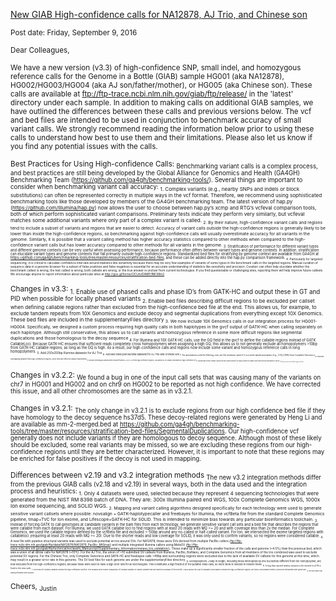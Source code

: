 
[New GIAB High-confidence calls for NA12878, AJ Trio, and Chinese son](https://github.com/genome-in-a-bottle/giab_announcement_blog/edit/master/2016/20160909-New_GIAB_Highconfidence_calls_for_NA12878_AJTrio_and_Chinese_son.md) <br />

<sub>Post date: Friday, September 9, 2016</sub>

<sub>Dear Colleagues,<sub>

<sub>We have a new version (v3.3) of high-confidence SNP, small indel, and homozygous reference calls for the Genome in a Bottle (GIAB) sample HG001 (aka NA12878), HG002/HG003/HG004 (aka AJ son/father/mother), or HG005 (aka Chinese son).  These calls are available at ftp://ftp-trace.ncbi.nlm.nih.gov/giab/ftp/release/ in the 'latest' directory under each sample. In addition to making calls on additional GIAB samples, we have outlined the differences between these calls and previous versions below. The vcf and bed files are intended to be used in conjunction to benchmark accuracy of small variant calls.  We strongly recommend reading the information below prior to using these calls to understand how best to use them and their limitations.  Please also let us know if you find any potential issues with the calls.

<sub>Best Practices for Using High-confidence Calls:
<sub>Benchmarking variant calls is a complex process, and best practices are still being developed by the Global Alliance for Genomics and Health (GA4GH) Benchmarking Team (https://github.com/ga4gh/benchmarking-tools/).  Several things are important to consider when benchmarking variant call accuracy:
<sub>1. Complex variants (e.g., nearby SNPs and indels or block substitutions) can often be represented correctly in multiple ways in the vcf format.  Therefore, we recommend using sophisticated benchmarking tools like those developed by members of the GA4GH benchmarking team.  The latest version of hap.py (https://github.com/Illumina/hap.py) now allows the user to choose between hap.py’s xcmp and RTG’s vcfeval comparison tools, both of which perform sophisticated variant comparisons.  Preliminary tests indicate they perform very similarly, but vcfeval matches some additional variants where only part of a complex variant is called.
<sub>2. By their nature, high-confidence variant calls and regions tend to include a subset of variants and regions that are easier to detect.  Accuracy of variant calls outside the high-confidence regions is generally likely to be lower than inside the high-confidence regions, so benchmarking against high-confidence calls will usually overestimate accuracy for all variants in the genome.  Similarly, it is possible that a variant calling method has higher accuracy statistics compared to other methods when compared to the high-confidence variant calls but has lower accuracy compared to other methods for all variants in the genome.
<sub>3. Stratification of performance for different variant types and different genome contexts can be very useful when assessing performance, because performance often differs between variant types and genome contexts.  In addition, stratification can elucidate variant types and genome contexts that fall primarily outside high-confidence regions.  Standardized bed files for stratifying by genome context are available from GA4GH at https://github.com/ga4gh/benchmarking-tools/tree/master/resources/stratification-bed-files, and these can be added directly into the hap.py comparison framework. 
<sub>4. Particularly for targeted sequencing, it is critical to calculate confidence intervals around statistics like sensitivity because there may be very few examples of variants of some types in the benchmark calls in the targeted regions.
Manual curation of sequence data in a genome browser for a subset of false positives and false negatives is essential for an accurate understanding of statistics like sensitivity and precision.  Curation can often help elucidate whether the benchmark callset is wrong, the test callset is wrong, both callsets are wrong, or the true answer is unclear from current technologies.  If you find questionable or challenging sites, reporting them will help improve future callsets.  We encourage anyone to report information about particular sites at http://goo.gl/forms/OCUnvDXMEt1NEX8m2. 

<sub>Changes in v3.3:
<sub>1.	Enable use of phased calls and phase ID’s from GATK-HC and output these in GT and PID when possible for locally phased variants
<sub>2.	Enable bed files describing difficult regions to be excluded per callset when defining callable regions rather than excluded from the high-confidence bed file at the end.  This allows us, for example, to exclude tandem repeats from 10X Genomics and exclude decoy and segmental duplications from everything except 10X Genomics. These bed files are included in the supplementaryFiles directory
<sub>3.	We now include 10X Genomics calls in our integration process for HG001-HG004.  Specifically, we designed a custom process requiring high quality calls in both haplotypes in the gvcf output of GATK-HC when calling separately on each haplotype. Although still conservative, this allows us to call variants and homozygous reference in some more difficult regions like segmental duplications and those homologous to the decoy sequence
<sub>4.	For Illumina and 10X GATK-HC calls, use the GQ field in the gvcf to define the callable regions instead of GATK CallableLoci.  Because GATK-HC ensures that sufficient reads completely cross homopolymers when assigning a high GQ, this allows us to not generally exclude all homopolymers >10bp from GATK-HC callable regions, as long as the GQ is high.  As a result, our high-confidence calls and regions now include some variant and homozygous reference calls in long homopolymers.
<sub>5.	Add 250x250bp Illumina datasets for AJ Trio
<sub>6.	Add 6kb mate pair Illumina datasets fro AJ Trio and Chinese son
<sub>7.	For annotations used for filtering, now use the minimum value if it is a multi-valued annotation (e.g., CGA_CEHQ from Complete Genomics)
<sub>8.	Exclude overlapping variants from high-confidence regions, since they are often not ideally represented
<sub>9.	Exclude heterozygous variants with net allele fractions <0.2 or >0.8 from high-confidence regions. Also added AD to FORMAT annotations in high-confidence vcf
<sub>10.	Now annotate vcf with “callable” regions from each callset instead of the regions that are not callable, which were previously annotated as “lowcov”
<sub>11.	Now annotate vcf with difficult regions bed files

<sub>Changes in v3.2.2:
<sub>We found a bug in one of the input call sets that was causing many of the variants on chr7 in HG001 and HG002 and on chr9 on HG002 to be reported as not high confidence.  We have corrected this issue, and all other chromosomes are the same as in v3.2.1.

<sub>Changes in v3.2.1:
<sub>The only change in v3.2.1 is to exclude regions from our high confidence bed file if they have homology to the decoy sequence hs37d5.  These decoy-related regions were generated by Heng Li and are available as mm-2-merged.bed at https://github.com/ga4gh/benchmarking-tools/tree/master/resources/stratification-bed-files/SegmentalDuplications. Our high-confidence vcf generally does not include variants if they are homologous to decoy sequence. Although most of these likely should be excluded, some real variants may be missed, so we are excluding these regions from our high-confidence regions until they are better characterized. However, it is important to note that these regions may be enriched for false positives if the decoy is not used in mapping.

<sub>Differences between v2.19 and v3.2 integration methods
<sub>The new v3.2 integration methods differ from the previous GIAB calls (v2.18 and v2.19) in several ways, both in the data used and the integration process and heuristics:
<sub>1. Only 4 datasets were used, selected because they represent 4 sequencing technologies that were generated from the NIST RM 8398 batch of DNA.  They are: 300x Illumina paired end WGS, 100x Complete Genomics WGS, 1000x Ion exome sequencing, and SOLID WGS.
<sub>2. Mapping and variant calling algorithms designed specifically for each technology were used to generate sensitive variant callsets where possible: novoalign + GATK-haplotypecaller and freebayes for Illumina, the vcfBeta file from the standard Complete Genomics pipeline, tmap+TVC for Ion exome, and Lifescope+GATK-HC for SOLID.  This is intended to minimize bias towards any particular bioinformatics toolchain.
<sub>3. Instead of forcing GATK to call genotypes at candidate variants in the bam files from each technology, we generate sensitive variant call sets and a bed file that describes the regions that were callable from each dataset.  For Illumina, we used GATK callable loci to find regions with at least 20 reads with MQ >= 20 and with coverage less than 2x the median.  For Complete Genomics, we used the callable regions defined by the vcfBeta file and excluded +-50bp around any no-called or half-called variant.  For Ion, we intersected the exome targeted regions with callableloci (requiring at least 20 reads with MQ >= 20).  Due to the shorter reads and low coverage for SOLID, it was only used to confirm variants, so no regions were considered callable.
<sub>4. A new file with putative structural variants was used to exclude potential errors around SVs.  For NA12878, these were SVs derived from multiple PacBio callers (ftp://ftp-trace.ncbi.nlm.nih.gov/giab/ftp/data/NA12878/NA12878_PacBio_MtSinai/) and multiple integrated illumina callers using MetaSV (ftp://ftp-trace.ncbi.nlm.nih.gov/giab/ftp/technical/svclassify_Manuscript/Supplementary_Information/metasv_trio_validation/).  These make up a significantly smaller fraction of the calls and genome (~4.5%) than the previous bed, which was a union of all dbVar calls for NA12878 (~10%). For the AJ Trio, the union of >10 submitted SV callsets from Illumina, PacBio, BioNano, and Complete Genomics from all members of the trio combined was used to exclude potential SV regions.  For the Chinese Trio, only Complete Genomics and GATK-HC and freebayes calls >49bp and surrounding regions were excluded due to the lack of available SV callsets for this genome at this time, which may result in a greater error rate in this genome.  The SV bed files for each genome are under the supplementaryFiles directory.
<sub>5. Homopolymers >10bp in length, including those interrupted by one nucleotide different from the homopolymer, are now excluded from the high-confidence regions, because these were seen to have a high error rate for all technologies.  This constitutes a high fraction of the putative indel calls, so more work is needed to resolve these.
<sub>6. A bug that caused nearby variants to be missed in v2.19 is fixed in the new calls.
<sub>7. The new vcf contains variants outside the high-confidence bed file.  This enables more robust comparison of complex variants or nearby variants that are near the boundary of the bed file.  It also allows the user to evaluate concordance outside the high-confidence regions, but these concordance metrics should be interpreted with great care.
<sub>8. We now output local phasing information when possible.

<sub>Cheers,
<sub>Justin


